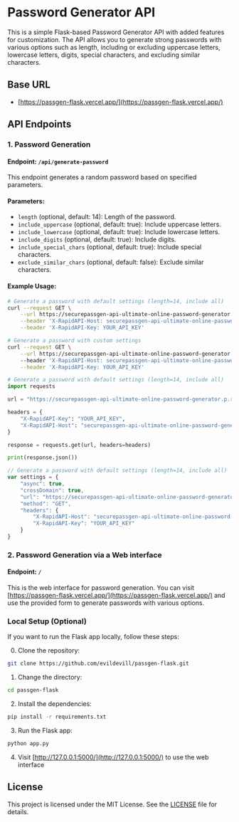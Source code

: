 # Password Generator API

This is a simple Flask-based Password Generator API with added features for customization. The API allows you to generate strong passwords with various options such as length, including or excluding uppercase letters, lowercase letters, digits, special characters, and excluding similar characters.

## Base URL

- [https://passgen-flask.vercel.app/](https://passgen-flask.vercel.app/)

## API Endpoints

### 1. Password Generation

#### Endpoint: `/api/generate-password`

This endpoint generates a random password based on specified parameters.

#### Parameters:

- `length` (optional, default: 14): Length of the password.
- `include_uppercase` (optional, default: true): Include uppercase letters.
- `include_lowercase` (optional, default: true): Include lowercase letters.
- `include_digits` (optional, default: true): Include digits.
- `include_special_chars` (optional, default: true): Include special characters.
- `exclude_similar_chars` (optional, default: false): Exclude similar characters.

#### Example Usage:

```bash
# Generate a password with default settings (length=14, include all)
curl --request GET \
	--url https://securepassgen-api-ultimate-online-password-generator.p.rapidapi.com/api/generate-password \
	--header 'X-RapidAPI-Host: securepassgen-api-ultimate-online-password-generator.p.rapidapi.com' \
	--header 'X-RapidAPI-Key: YOUR_API_KEY'

# Generate a password with custom settings
curl --request GET \
	--url https://securepassgen-api-ultimate-online-password-generator.p.rapidapi.com/api/generate-password?length=16&include_uppercase=true&include_digits=true&exclude_similar_chars=true \
	--header 'X-RapidAPI-Host: securepassgen-api-ultimate-online-password-generator.p.rapidapi.com' \
	--header 'X-RapidAPI-Key: YOUR_API_KEY'
```

```python
# Generate a password with default settings (length=14, include all)
import requests

url = "https://securepassgen-api-ultimate-online-password-generator.p.rapidapi.com/api/generate-password"

headers = {
	"X-RapidAPI-Key": "YOUR_API_KEY",
	"X-RapidAPI-Host": "securepassgen-api-ultimate-online-password-generator.p.rapidapi.com"
}

response = requests.get(url, headers=headers)

print(response.json())
```

```javascript
// Generate a password with default settings (length=14, include all)
var settings = {
    "async": true,
    "crossDomain": true,
    "url": "https://securepassgen-api-ultimate-online-password-generator.p.rapidapi.com/api/generate-password",
    "method": "GET",
    "headers": {
        "X-RapidAPI-Host": "securepassgen-api-ultimate-online-password-generator.p.rapidapi.com",
        "X-RapidAPI-Key": "YOUR_API_KEY"
    }
}
```

### 2. Password Generation via a Web interface

#### Endpoint: `/`

This is the web interface for password generation. You can visit  [https://passgen-flask.vercel.app/](https://passgen-flask.vercel.app/) and use the provided form to generate passwords with various options.

### Local Setup (Optional)

If you want to run the Flask app locally, follow these steps:

0. Clone the repository:

```bash
git clone https://github.com/evildevill/passgen-flask.git
```

1. Change the directory:

```bash
cd passgen-flask
```

2. Install the dependencies:

```bash
pip install -r requirements.txt
```

3. Run the Flask app:

```bash
python app.py
```

4. Visit [http://127.0.0.1:5000/](http://127.0.0.1:5000/) to use the web interface


## License

This project is licensed under the MIT License. See the [LICENSE](LICENSE) file for details.